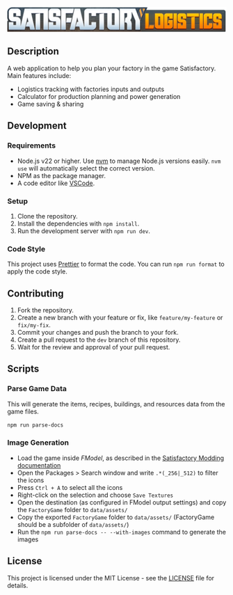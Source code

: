 <img src="./public/images/logo/satisfactory-logistics-logo.png" alt="Satisfactory Logistics" width="600" />

## Description

A web application to help you plan your factory in the game Satisfactory.
Main features include:

- Logistics tracking with factories inputs and outputs
- Calculator for production planning and power generation
- Game saving & sharing

## Development

### Requirements

- Node.js v22 or higher. Use [nvm](https://nvm.sh) to manage Node.js versions easily. `nvm use` will automatically select the correct version.
- NPM as the package manager.
- A code editor like [VSCode](https://code.visualstudio.com/).

### Setup

1. Clone the repository.
2. Install the dependencies with `npm install`.
3. Run the development server with `npm run dev`.

### Code Style

This project uses [Prettier](https://prettier.io/) to format the code. You can run `npm run format` to apply the code style.

## Contributing

1. Fork the repository.
2. Create a new branch with your feature or fix, like `feature/my-feature` or `fix/my-fix`.
3. Commit your changes and push the branch to your fork.
4. Create a pull request to the `dev` branch of this repository.
5. Wait for the review and approval of your pull request.

## Scripts

### Parse Game Data

This will generate the items, recipes, buildings, and resources data from the game files.

```bash
npm run parse-docs
```

### Image Generation

- Load the game inside _FModel_, as described in the [Satisfactory Modding documentation](https://docs.ficsit.app/satisfactory-modding/latest/Development/ExtractGameFiles.html#_searching_for_files)
- Open the Packages > Search window and write `.*(_256|_512)` to filter the icons
- Press `Ctrl + A` to select all the icons
- Right-click on the selection and choose `Save Textures`
- Open the destination (as configured in FModel output settings) and copy the `FactoryGame` folder to `data/assets/`
- Copy the exported `FactoryGame` folder to `data/assets/` (FactoryGame should be a subfolder of `data/assets/`)
- Run the `npm run parse-docs -- --with-images` command to generate the images

## License

This project is licensed under the MIT License - see the [LICENSE](LICENSE) file for details.
